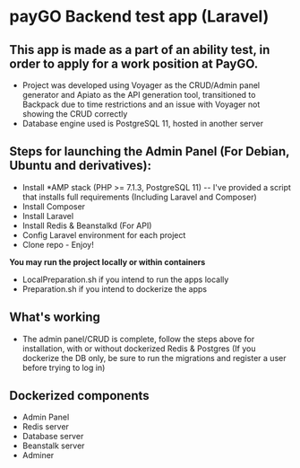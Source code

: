 # payGO Backend test app (Laravel)

## This app is made as a part of an ability test, in order to apply for a work position at PayGO. 

* Project was developed using Voyager as the CRUD/Admin panel generator and Apiato as the API generation tool, transitioned to Backpack due to time restrictions and an issue with Voyager not showing the CRUD correctly
* Database engine used is PostgreSQL 11, hosted in another server

## Steps for launching the Admin Panel (For Debian, Ubuntu and derivatives):

* Install *AMP stack (PHP >= 7.1.3, PostgreSQL 11) -- I've provided a script that installs full requirements (Including Laravel and Composer)
* Install Composer
* Install Laravel
* Install Redis & Beanstalkd (For API)
* Config Laravel environment for each project
* Clone repo - Enjoy!

**You may run the project locally or within containers**

* LocalPreparation.sh if you intend to run the apps locally
* Preparation.sh if you intend to dockerize the apps

## What's working

* The admin panel/CRUD is complete, follow the steps above for installation, with or without dockerized Redis & Postgres (If you dockerize the DB only, be sure to run the migrations and register a user before trying to log in)

## Dockerized components

* Admin Panel
* Redis server
* Database server
* Beanstalk server
* Adminer
